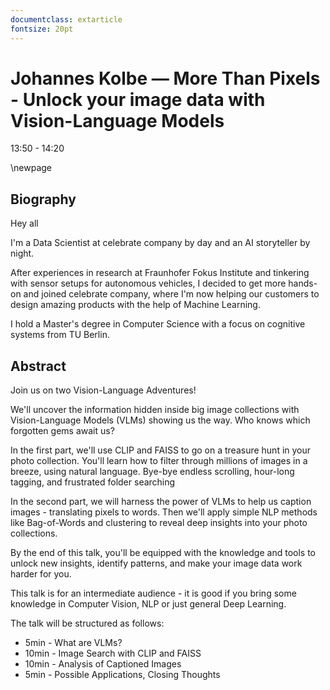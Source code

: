 ```yaml
---
documentclass: extarticle
fontsize: 20pt
---
```


# Johannes Kolbe — More Than Pixels - Unlock your image data with Vision-Language Models

13:50 - 14:20

\newpage

## Biography

Hey all

I'm a Data Scientist at celebrate company by day and an AI storyteller by night.

After experiences in research at Fraunhofer Fokus Institute and tinkering with sensor setups for autonomous vehicles, I decided to get more hands-on and joined celebrate company, where I'm now helping our customers to design amazing products with the help of Machine Learning.

I hold a Master's degree in Computer Science with a focus on cognitive systems from TU Berlin.

## Abstract

Join us on two Vision-Language Adventures! 

We'll uncover the information hidden inside big image collections with Vision-Language Models (VLMs) showing us the way. Who knows which forgotten gems await us?

In the first part, we'll use CLIP and FAISS to go on a treasure hunt in your photo collection. You'll learn how to filter through millions of images in a breeze, using natural language. Bye-bye endless scrolling, hour-long tagging, and frustrated folder searching

In the second part, we will harness the power of VLMs to help us caption images - translating pixels to words. Then we'll apply simple NLP methods like Bag-of-Words and clustering to reveal deep insights into your photo collections.

By the end of this talk, you'll be equipped with the knowledge and tools to unlock new insights, identify patterns, and make your image data work harder for you.

This talk is for an intermediate audience - it is good if you bring some knowledge in Computer Vision, NLP or just general Deep Learning.

The talk will be structured as follows: 
- 5min - What are VLMs? 
- 10min - Image Search with CLIP and FAISS 
- 10min - Analysis of Captioned Images 
-  5min - Possible Applications, Closing Thoughts
